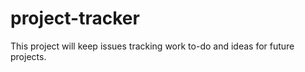 # project-tracker

This project will keep issues tracking work to-do and ideas for future projects.
